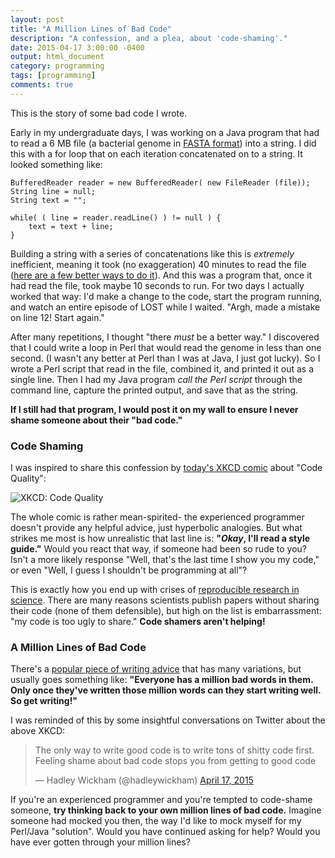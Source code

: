 ```yaml
---
layout: post
title: "A Million Lines of Bad Code"
description: "A confession, and a plea, about 'code-shaming'."
date: 2015-04-17 3:00:00 -0400
output: html_document
category: programming
tags: [programming]
comments: true
---
```


This is the story of some bad code I wrote.

Early in my undergraduate days, I was working on a Java program that had to read a 6 MB file (a bacterial genome in [FASTA format](http://en.wikipedia.org/wiki/FASTA_format)) into a string. I did this with a for loop that on each iteration concatenated on to a string. It looked something like:

    BufferedReader reader = new BufferedReader( new FileReader (file));
    String line = null;
    String text = "";

    while( ( line = reader.readLine() ) != null ) {
        text = text + line;
    }

Building a string with a series of concatenations like this is *extremely* inefficient, meaning it took (no exaggeration) 40 minutes to read the file ([here are a few better ways to do it](http://stackoverflow.com/questions/326390/how-to-create-a-java-string-from-the-contents-of-a-file)). And this was a program that, once it had read the file, took maybe 10 seconds to run. For two days I actually worked that way: I'd make a change to the code, start the program running, and watch an entire episode of LOST while I waited. "Argh, made a mistake on line 12! Start again."

After many repetitions, I thought "there *must* be a better way." I discovered that I could write a loop in Perl that would read the genome in less than one second. (I wasn't any better at Perl than I was at Java, I just got lucky). So I wrote a Perl script that read in the file, combined it, and printed it out as a single line. Then I had my Java program *call the Perl script* through the command line, capture the printed output, and save that as the string.

**If I still had that program, I would post it on my wall to ensure I never shame someone about their "bad code."**

### Code Shaming

I was inspired to share this confession by [today's XKCD comic](http://xkcd.com/1513/) about "Code Quality":

<div style="margin-bottom: 20px;"/>

![XKCD: Code Quality](http://imgs.xkcd.com/comics/code_quality.png)

<div style="margin-bottom: 20px;"/>

The whole comic is rather mean-spirited- the experienced programmer doesn't provide any helpful advice, just hyperbolic analogies. But what strikes me most is how unrealistic that last line is: **"*Okay*, I'll read a style guide."** Would you react that way, if someone had been so rude to you? Isn't a more likely response "Well, that's the last time I show you my code," or even "Well, I guess I shouldn't be programming at all"?

This is exactly how you end up with crises of [reproducible research in science](http://simplystatistics.org/tag/reproducible-research/). There are many reasons scientists publish papers without sharing their code (none of them defensible), but high on the list is embarrassment: "my code is too ugly to share." **Code shamers aren't helping!**

### A Million Lines of Bad Code

There's a [popular piece of writing advice](http://kidlit.com/2009/11/02/a-million-bad-words/) that has many variations, but usually goes something like: **"Everyone has a million bad words in them. Only once they've written those million words can they start writing well. So get writing!"**

I was reminded of this by some insightful conversations on Twitter about the above XKCD:

<blockquote class="twitter-tweet" lang="en"><p>The only way to write good code is to write tons of shitty code first. Feeling shame about bad code stops you from getting to good code</p>&mdash; Hadley Wickham (@hadleywickham) <a href="https://twitter.com/hadleywickham/status/589068687669243905">April 17, 2015</a></blockquote>
<script async src="http://platform.twitter.com/widgets.js" charset="utf-8"></script>

If you're an experienced programmer and you're tempted to code-shame someone, **try thinking back to your own million lines of bad code.** Imagine someone had mocked you then, the way I'd like to mock myself for my Perl/Java "solution". Would you have continued asking for help? Would you have ever gotten through your million lines?
